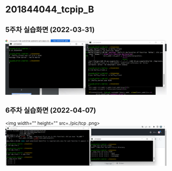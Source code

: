 # 201844044_tcpip_B

## 5주차 실습화면 (2022-03-31)
<img width="" height="" src=./pic/5주차실습화면.png></img>

## 6주차 실습화면 (2022-04-07)
<img width="" height="" src=./pic/tcp .png></img>
<img width="" height="" src=./pic/udp5주차.png></img>
